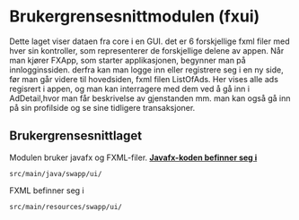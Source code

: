 # Brukergrensesnittmodulen (fxui)

Dette laget viser dataen fra core i en GUI. det er 6 forskjellige fxml filer med hver sin kontroller, som representerer de forskjellige delene av appen.
Når man kjører FXApp, som starter applikasjonen, begynner man på innlogginssiden. derfra kan man logge inn eller registrere seg i en ny side,
før man går videre til hovedsiden, fxml filen ListOfAds. Her vises alle ads regisrert i appen, og man kan interragere med dem ved å gå inn i AdDetail,hvor man får beskrivelse av gjenstanden mm.
man kan også gå inn på sin profilside og se sine tidligere transaksjoner.
## Brukergrensesnittlaget
Modulen bruker javafx og FXML-filer. 
 **[Javafx-koden befinner seg i ](src/main/java/swapp/ui/README.md)**

    src/main/java/swapp/ui/

   FXML befinner seg i 

    src/main/resources/swapp/ui/
